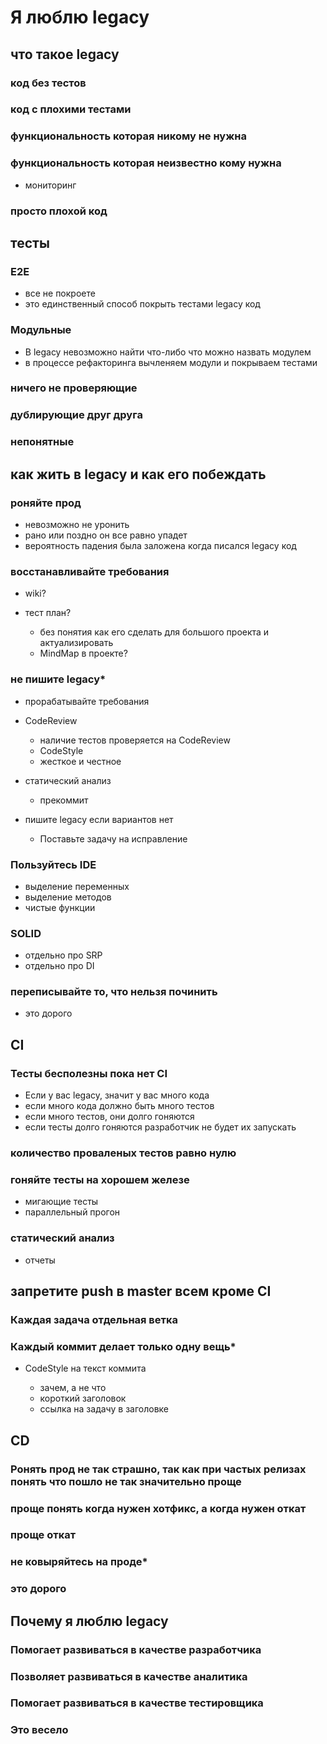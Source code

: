 # Я люблю legacy

## что такое legacy

### код без тестов

### код с плохими тестами

### функциональность которая никому не нужна

### функциональность которая неизвестно кому нужна

- мониторинг

### просто плохой код

## тесты

### E2E

- все не покроете
- это единственный способ покрыть тестами legacy код

### Модульные

- В legacy невозможно найти что-либо что можно назвать модулем
- в процессе рефакторинга вычленяем модули и покрываем тестами

### ничего не проверяющие

### дублирующие друг друга

### непонятные

## как жить в legacy и как его побеждать

### роняйте прод

- невозможно не уронить
- рано или поздно он все равно упадет
- вероятность падения была заложена когда писался legacy код

### восстанавливайте требования

- wiki?
- тест план?

	- без понятия как его сделать для большого проекта и актуализировать
	- MindMap в проекте?

### не пишите legacy*

- прорабатывайте требования
- CodeReview

	- наличие тестов проверяется на CodeReview
	- CodeStyle
	- жесткое и честное

- статический анализ

	- прекоммит

- пишите legacy если вариантов нет

	- Поставьте задачу на исправление

### Пользуйтесь IDE

- выделение переменных
- выделение методов
- чистые функции

### SOLID

- отдельно про SRP
- отдельно про DI

### переписывайте то, что нельзя починить

- это дорого

## CI

### Тесты бесполезны пока нет CI

- Если у вас legacy, значит у вас много кода
- если много кода должно быть много тестов
- если много тестов, они долго гоняются
- если тесты долго гоняются разработчик не будет их запускать

### количество проваленых тестов равно нулю

### гоняйте тесты на хорошем железе

- мигающие тесты
- параллельный прогон

### статический анализ

- отчеты

## запретите push в master всем кроме CI

### Каждая задача отдельная ветка

### Каждый коммит делает только одну вещь*

- CodeStyle на текст коммита

	- зачем, а не что
	- короткий заголовок
	- ссылка на задачу в заголовке

## CD

### Ронять прод не так страшно, так как при частых релизах понять что пошло не так значительно проще

### проще понять когда нужен хотфикс, а когда нужен откат

### проще откат

### не ковыряйтесь на проде*

### это дорого

## Почему я люблю legacy

### Помогает развиваться в качестве разработчика

### Позволяет развиваться в качестве аналитика

### Помогает развиваться в качестве тестировщика

### Это весело
